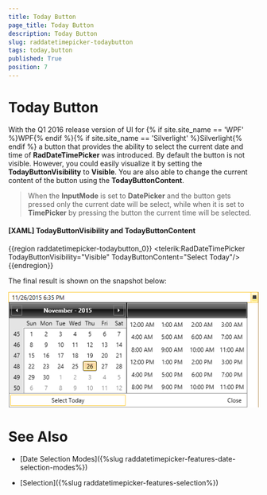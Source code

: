 ```yaml
---
title: Today Button
page_title: Today Button
description: Today Button
slug: raddatetimepicker-todaybutton
tags: today,button
published: True
position: 7
---
```


# Today Button

With the Q1 2016 release version of UI for {% if site.site_name == 'WPF' %}WPF{% endif %}{% if site.site_name == 'Silverlight' %}Silverlight{% endif %} a button that provides the ability to select the current date and time of __RadDateTimePicker__ was introduced. By default the button is not visible. However, you could easily visualize it by setting the __TodayButtonVisibility__ to __Visible__. You are also able to change the current content of the button using the __TodayButtonContent__.

>When the __InputMode__ is set to __DatePicker__ and the button gets pressed only the current date will be select, while when it is set to __TimePicker__ by pressing the button the current time will be selected.

#### [XAML] __TodayButtonVisibility and TodayButtonContent__

{{region raddatetimepicker-todaybutton_0}}
	<telerik:RadDateTimePicker TodayButtonVisibility="Visible" TodayButtonContent="Select Today"/>
{{endregion}}

The final result is shown on the snapshot below:

![raddatetimepicker-todaybutton-0](images/raddatetimepicker-todaybutton-01.png)

# See Also

 * [Date Selection Modes]({%slug raddatetimepicker-features-date-selection-modes%})

 * [Selection]({%slug raddatetimepicker-features-selection%})
